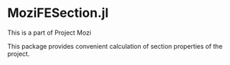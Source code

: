 # MoziFESection.jl

This is a part of Project Mozi

This package provides convenient calculation of section properties of the project.